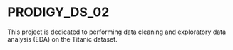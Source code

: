 # PRODIGY_DS_02
This project is dedicated to performing data cleaning and exploratory data analysis (EDA) on the Titanic dataset.
